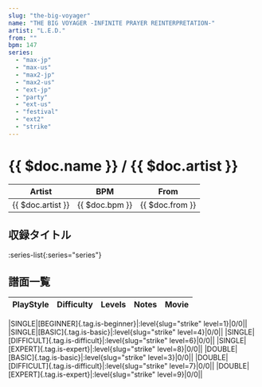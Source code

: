 ```yaml
---
slug: "the-big-voyager"
name: "THE BIG VOYAGER -INFINITE PRAYER REINTERPRETATION-"
artist: "L.E.D."
from: ""
bpm: 147
series:
  - "max-jp"
  - "max-us"
  - "max2-jp"
  - "max2-us"
  - "ext-jp"
  - "party"
  - "ext-us"
  - "festival"
  - "ext2"
  - "strike"
---
```


# {{ $doc.name }} / {{ $doc.artist }}

|Artist|BPM|From|
|------|---|----|
|{{ $doc.artist }}|{{ $doc.bpm }}|{{ $doc.from }}|

## 収録タイトル

:series-list{:series="series"}

## 譜面一覧

|PlayStyle|Difficulty|Levels|Notes|Movie|
|---------|----------|------|-----|-----|
<!-- strike -->
|SINGLE|[BEGINNER]{.tag.is-beginner}|:level{slug="strike" level=1}|0/0||
|SINGLE|[BASIC]{.tag.is-basic}|:level{slug="strike" level=4}|0/0||
|SINGLE|[DIFFICULT]{.tag.is-difficult}|:level{slug="strike" level=6}|0/0||
|SINGLE|[EXPERT]{.tag.is-expert}|:level{slug="strike" level=8}|0/0||
|DOUBLE|[BASIC]{.tag.is-basic}|:level{slug="strike" level=3}|0/0||
|DOUBLE|[DIFFICULT]{.tag.is-difficult}|:level{slug="strike" level=7}|0/0||
|DOUBLE|[EXPERT]{.tag.is-expert}|:level{slug="strike" level=9}|0/0||
